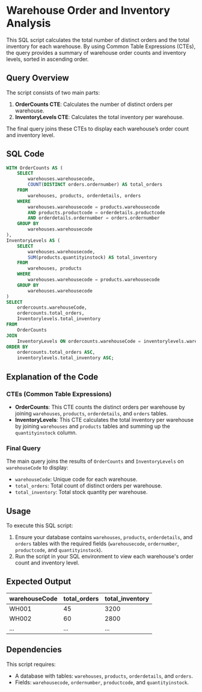 # Warehouse Order and Inventory Analysis

This SQL script calculates the total number of distinct orders and the total inventory for each warehouse. By using Common Table Expressions (CTEs), the query provides a summary of warehouse order counts and inventory levels, sorted in ascending order.

## Query Overview

The script consists of two main parts:
1. **OrderCounts CTE**: Calculates the number of distinct orders per warehouse.
2. **InventoryLevels CTE**: Calculates the total inventory per warehouse.

The final query joins these CTEs to display each warehouse’s order count and inventory level.

## SQL Code

```sql
WITH OrderCounts AS (
    SELECT 
        warehouses.warehousecode, 
        COUNT(DISTINCT orders.ordernumber) AS total_orders
    FROM 
        warehouses, products, orderdetails, orders
    WHERE 
        warehouses.warehousecode = products.warehousecode
        AND products.productcode = orderdetails.productcode
        AND orderdetails.ordernumber = orders.ordernumber
    GROUP BY 
        warehouses.warehousecode
),
InventoryLevels AS (
    SELECT 
        warehouses.warehousecode, 
        SUM(products.quantityinstock) AS total_inventory
    FROM 
        warehouses, products 
    WHERE 
        warehouses.warehousecode = products.warehousecode
    GROUP BY 
        warehouses.warehousecode 
)
SELECT 
    ordercounts.warehouseCode, 
    ordercounts.total_orders, 
    Inventorylevels.total_inventory
FROM 
    OrderCounts 
JOIN 
    InventoryLevels ON ordercounts.warehouseCode = inventorylevels.warehouseCode
ORDER BY 
    ordercounts.total_orders ASC, 
    inventorylevels.total_inventory ASC;
```

## Explanation of the Code

### CTEs (Common Table Expressions)

- **OrderCounts**: This CTE counts the distinct orders per warehouse by joining `warehouses`, `products`, `orderdetails`, and `orders` tables.
- **InventoryLevels**: This CTE calculates the total inventory per warehouse by joining `warehouses` and `products` tables and summing up the `quantityinstock` column.

### Final Query

The main query joins the results of `OrderCounts` and `InventoryLevels` on `warehouseCode` to display:
- `warehouseCode`: Unique code for each warehouse.
- `total_orders`: Total count of distinct orders per warehouse.
- `total_inventory`: Total stock quantity per warehouse.

## Usage

To execute this SQL script:
1. Ensure your database contains `warehouses`, `products`, `orderdetails`, and `orders` tables with the required fields (`warehousecode`, `ordernumber`, `productcode`, and `quantityinstock`).
2. Run the script in your SQL environment to view each warehouse's order count and inventory level.

## Expected Output

| warehouseCode | total_orders | total_inventory |
|---------------|--------------|-----------------|
| WH001         | 45           | 3200           |
| WH002         | 60           | 2800           |
| ...           | ...          | ...            |

## Dependencies

This script requires:
- A database with tables: `warehouses`, `products`, `orderdetails`, and `orders`.
- Fields: `warehousecode`, `ordernumber`, `productcode`, and `quantityinstock`.
